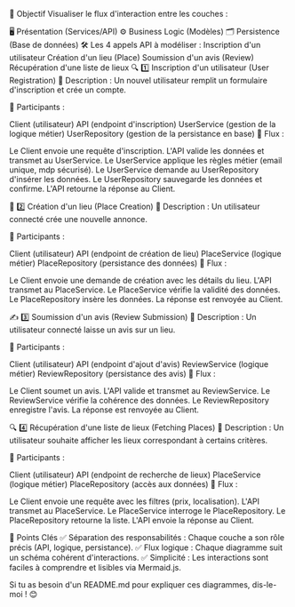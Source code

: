🎯 Objectif
Visualiser le flux d'interaction entre les couches :

🖥️ Présentation (Services/API)
⚙️ Business Logic (Modèles)
🗂️ Persistence (Base de données)
🛠️ Les 4 appels API à modéliser :
Inscription d'un utilisateur
Création d'un lieu (Place)
Soumission d'un avis (Review)
Récupération d'une liste de lieux
🔍 1️⃣ Inscription d'un utilisateur (User Registration)
📑 Description :
Un nouvel utilisateur remplit un formulaire d'inscription et crée un compte.

🔹 Participants :

Client (utilisateur)
API (endpoint d'inscription)
UserService (gestion de la logique métier)
UserRepository (gestion de la persistance en base)
🔹 Flux :

Le Client envoie une requête d'inscription.
L'API valide les données et transmet au UserService.
Le UserService applique les règles métier (email unique, mdp sécurisé).
Le UserService demande au UserRepository d'insérer les données.
Le UserRepository sauvegarde les données et confirme.
L'API retourne la réponse au Client.



🏡 2️⃣ Création d'un lieu (Place Creation)
📑 Description :
Un utilisateur connecté crée une nouvelle annonce.

🔹 Participants :

Client (utilisateur)
API (endpoint de création de lieu)
PlaceService (logique métier)
PlaceRepository (persistance des données)
🔹 Flux :

Le Client envoie une demande de création avec les détails du lieu.
L'API transmet au PlaceService.
Le PlaceService vérifie la validité des données.
Le PlaceRepository insère les données.
La réponse est renvoyée au Client.


✍️ 3️⃣ Soumission d'un avis (Review Submission)
📑 Description :
Un utilisateur connecté laisse un avis sur un lieu.

🔹 Participants :

Client (utilisateur)
API (endpoint d'ajout d'avis)
ReviewService (logique métier)
ReviewRepository (persistance des avis)
🔹 Flux :

Le Client soumet un avis.
L'API valide et transmet au ReviewService.
Le ReviewService vérifie la cohérence des données.
Le ReviewRepository enregistre l'avis.
La réponse est renvoyée au Client.

🔍 4️⃣ Récupération d'une liste de lieux (Fetching Places)
📑 Description :
Un utilisateur souhaite afficher les lieux correspondant à certains critères.

🔹 Participants :

Client (utilisateur)
API (endpoint de recherche de lieux)
PlaceService (logique métier)
PlaceRepository (accès aux données)
🔹 Flux :

Le Client envoie une requête avec les filtres (prix, localisation).
L'API transmet au PlaceService.
Le PlaceService interroge le PlaceRepository.
Le PlaceRepository retourne la liste.
L'API envoie la réponse au Client.


🧠 Points Clés
✅ Séparation des responsabilités : Chaque couche a son rôle précis (API, logique, persistance).
✅ Flux logique : Chaque diagramme suit un schéma cohérent d'interactions.
✅ Simplicité : Les interactions sont faciles à comprendre et lisibles via Mermaid.js.

Si tu as besoin d'un README.md pour expliquer ces diagrammes, dis-le-moi ! 😊
